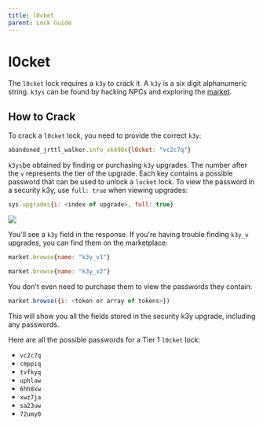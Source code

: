 ```yaml
---
title: l0cket
parent: Lock Guide
---
```


# l0cket

The `l0cket` lock requires a `k3y` to crack it. A `k3y` is a six digit
alphanumeric string. `k3ys` can be found by hacking NPCs and exploring the
[market](/gameplay/market).

## How to Crack

To crack a `l0cket` lock, you need to provide the correct `k3y`:

```javascript
abandoned_jrttl_walker.info_xk490x{l0cket: "vc2c7q"}
```

`k3ys`be obtained by finding or purchasing `k3y` upgrades. The number
after the `v` represents the tier of the upgrade. Each key contains a possible
password that can be used to unlock a `locket` lock. To view the password in a
security k3y, use `full: true` when viewing upgrades:

```javascript
sys.upgrades{i: <index of upgrade>, full: true}
```

![](../../assets/images/k3y.png)

You'll see a `k3y` field in the response. If you're having trouble finding
`k3y_v` upgrades, you can find them on the marketplace:

```javascript
market.browse{name: "k3y_v1"}
```

```javascript
market.browse{name: "k3y_v2"}
```

You don't even need to purchase them to view the passwords they contain:

```javascript
market.browse({i: <token or array of tokens>})
```

This will show you all the fields stored in the security k3y upgrade, including
any passwords.

Here are all the possible passwords for a Tier 1 `l0cket` lock:
  - `vc2c7q`
  - `cmppiq`
  - `tvfkyq`
  - `uphlaw`
  - `6hh8xw`
  - `xwz7ja`
  - `sa23uw`
  - `72umy0`

